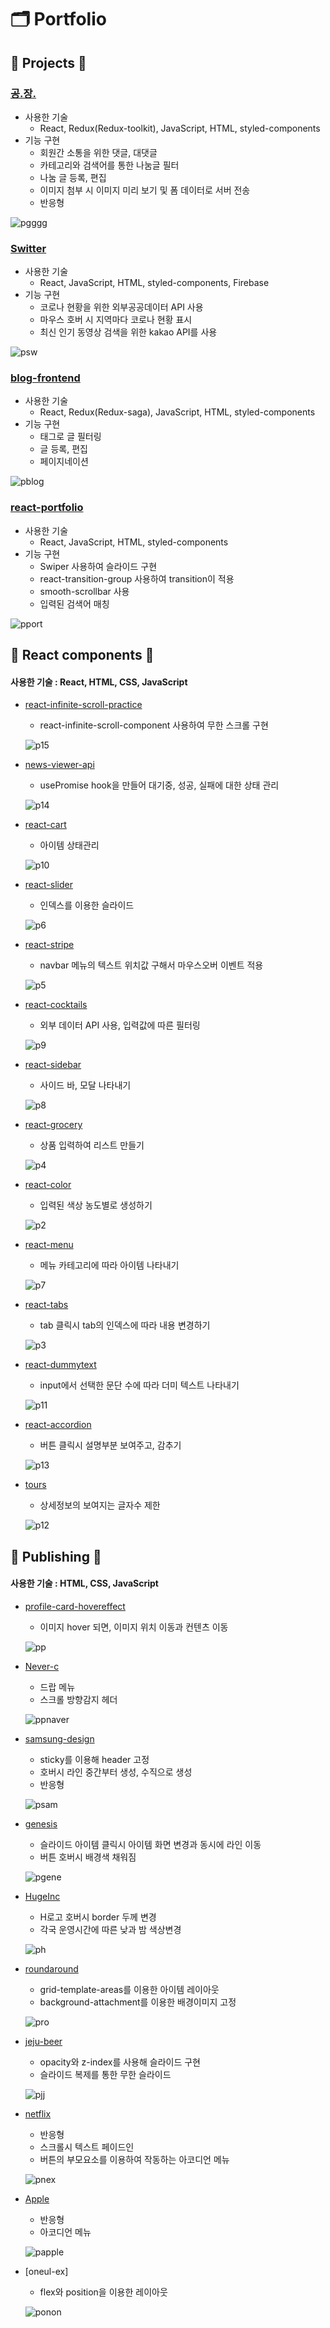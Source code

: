 # 🗂 Portfolio

## 🔸 Projects 🔸

### [공.장.](https://github.com/treatme030/GongJang)
  * 사용한 기술
    * React, Redux(Redux-toolkit), JavaScript, HTML, styled-components
  * 기능 구현
    * 회원간 소통을 위한 댓글, 대댓글
    * 카테고리와 검색어를 통한 나눔글 필터
    * 나눔 글 등록, 편집
    * 이미지 첨부 시 이미지 미리 보기 및 폼 데이터로 서버 전송
    * 반응형
  
  ![pgggg](https://user-images.githubusercontent.com/74355328/147446906-55418450-ae89-4751-9054-dedd0310af51.gif)
   
### [Switter](https://github.com/treatme030/switter)
  * 사용한 기술
    * React, JavaScript, HTML, styled-components, Firebase
  * 기능 구현
    * 코로나 현황을 위한 외부공공데이터 API 사용
    * 마우스 호버 시 지역마다 코로나 현황 표시
    * 최신 인기 동영상 검색을 위한 kakao API를 사용
  
  ![psw](https://user-images.githubusercontent.com/74355328/147448278-774fcb8f-1b13-47d8-8b69-efed1d59e698.gif)
   
### [blog-frontend](https://github.com/treatme030/blog-frontend)
   * 사용한 기술
     * React, Redux(Redux-saga), JavaScript, HTML, styled-components
   * 기능 구현
     * 태그로 글 필터링
     * 글 등록, 편집
     * 페이지네이션
   
   ![pblog](https://user-images.githubusercontent.com/74355328/147532353-0ab7aa4a-587d-4af7-8171-be2101ce09d9.gif)

### [react-portfolio](https://github.com/treatme030/react-portfolio)
   * 사용한 기술
     * React, JavaScript, HTML, styled-components
   * 기능 구현
     * Swiper 사용하여 슬라이드 구현
     * react-transition-group 사용하여 transition이 적용
     * smooth-scrollbar 사용
     * 입력된 검색어 매칭
   
   ![pport](https://user-images.githubusercontent.com/74355328/147540060-97a2d0b3-40e2-42d9-a60d-618a9be35c81.gif)

## 🔸 React components 🔸
#### 사용한 기술 : React, HTML, CSS, JavaScript

 * [react-infinite-scroll-practice](https://github.com/treatme030/react-infinite-scroll-practice)
   * react-infinite-scroll-component 사용하여 무한 스크롤 구현
   
   ![p15](https://user-images.githubusercontent.com/74355328/147672335-561d96cb-4f60-46a1-a374-4098a71a4db7.gif)
   
 * [news-viewer-api](https://github.com/treatme030/news-viewer-api)
   * usePromise hook을 만들어 대기중, 성공, 실패에 대한 상태 관리
   
   ![p14](https://user-images.githubusercontent.com/74355328/147672138-b1be4174-7870-4380-94d7-ef259ecf9833.gif)
   
 * [react-cart](https://github.com/treatme030/react-cart)
   * 아이템 상태관리
   
   ![p10](https://user-images.githubusercontent.com/74355328/147671289-b06c8ed1-9f87-49b1-837f-6983a087b01b.gif)
   
 * [react-slider](https://github.com/treatme030/react-slider)
   * 인덱스를 이용한 슬라이드
   
   ![p6](https://user-images.githubusercontent.com/74355328/147670674-446da83a-491b-41f3-9bb8-a7fe5617f281.gif)
   
 * [react-stripe](https://github.com/treatme030/react-stripe)
   * navbar 메뉴의 텍스트 위치값 구해서 마우스오버 이벤트 적용
   
   ![p5](https://user-images.githubusercontent.com/74355328/147670491-045fdd58-e9c3-42c5-af3c-8e764205260f.gif)
   
 * [react-cocktails](https://github.com/treatme030/react-cocktails)
   * 외부 데이터 API 사용, 입력값에 따른 필터링
   
   ![p9](https://user-images.githubusercontent.com/74355328/147671148-3d0f478a-f9aa-4eb3-9e1a-89df2e4b6f8d.gif)
   
 * [react-sidebar](https://github.com/treatme030/react-sidebar)
   * 사이드 바, 모달 나타내기
   
   ![p8](https://user-images.githubusercontent.com/74355328/147670991-41aff519-4fa4-4b70-802e-29ee31ef8ccc.gif)
   
 * [react-grocery](https://github.com/treatme030/react-grocery)
   * 상품 입력하여 리스트 만들기 
   
   ![p4](https://user-images.githubusercontent.com/74355328/147669915-30624417-4a2a-497d-8320-97d5a3de1cc3.gif)
   
 * [react-color](https://github.com/treatme030/react-color)
   * 입력된 색상 농도별로 생성하기
   
   ![p2](https://user-images.githubusercontent.com/74355328/147669419-fddd557c-074b-422b-a142-6965cc676866.gif)
   
 * [react-menu](https://github.com/treatme030/react-menu)
   * 메뉴 카테고리에 따라 아이템 나타내기
   
   ![p7](https://user-images.githubusercontent.com/74355328/147670822-f139dfb8-5dae-43ab-ab05-f0d97d2d71ce.gif)
   
 * [react-tabs](https://github.com/treatme030/react-tabs)
   * tab 클릭시 tab의 인덱스에 따라 내용 변경하기
   
   ![p3](https://user-images.githubusercontent.com/74355328/147669683-df85d93e-e571-498c-9f03-67439c329c7c.gif)
   
 * [react-dummytext](https://github.com/treatme030/react-dummytext)
   * input에서 선택한 문단 수에 따라 더미 텍스트 나타내기
   
   ![p11](https://user-images.githubusercontent.com/74355328/147671390-7c08c3ea-c7e3-403f-98a7-2499503a6685.gif)
   
 * [react-accordion](https://github.com/treatme030/react-accordion)
   * 버튼 클릭시 설명부분 보여주고, 감추기
   
   ![p13](https://user-images.githubusercontent.com/74355328/147671829-93582eca-29c2-4ec9-aa4b-ce8c6449d0e9.gif)

 * [tours](https://github.com/treatme030/tours)
   * 상세정보의 보여지는 글자수 제한
   
   ![p12](https://user-images.githubusercontent.com/74355328/147671513-5f1c16cf-1d14-49a6-82bc-50853ea915d7.gif)

## 🔸 Publishing 🔸
#### 사용한 기술 : HTML, CSS, JavaScript

 * [profile-card-hovereffect](https://github.com/treatme030/profile-card-hovereffect)
   * 이미지 hover 되면, 이미지 위치 이동과 컨텐츠 이동
   
   ![pp](https://user-images.githubusercontent.com/74355328/147436421-9199479c-2ad6-4ffe-aff4-c06c6dfcd99b.gif)
   
 * [Never-c](https://github.com/treatme030/Never-c)
   * 드랍 메뉴
   * 스크롤 방향감지 헤더
   
   ![ppnaver](https://user-images.githubusercontent.com/74355328/147437043-02486af9-182a-4e71-aa1b-aafd11a7f092.gif)
   
 * [samsung-design](https://github.com/treatme030/samsung-design)
   * sticky를 이용해 header 고정
   * 호버시 라인 중간부터 생성, 수직으로 생성
   * 반응형
   
   ![psam](https://user-images.githubusercontent.com/74355328/147436873-4338ffae-424e-4dd1-a973-d579a09db05e.gif)
   
 * [genesis](https://github.com/treatme030/genesis)
   * 슬라이드 아이템 클릭시 아이템 화면 변경과 동시에 라인 이동
   * 버튼 호버시 배경색 채워짐
    
   ![pgene](https://user-images.githubusercontent.com/74355328/147437506-b940aabf-7e89-421d-a6db-30ce455c6395.gif)
   
 * [HugeInc](https://github.com/treatme030/HugeInc) 
   * H로고 호버시 border 두께 변경
   * 각국 운영시간에 따른 낮과 밤 색상변경
   
   ![ph](https://user-images.githubusercontent.com/74355328/147437689-015878f7-c821-4d4d-abc4-5b30ebf0432e.gif)
   
 * [roundaround](https://github.com/treatme030/roundaround)
   * grid-template-areas를 이용한 아이템 레이아웃
   * background-attachment를 이용한 배경이미지 고정
   
   ![pro](https://user-images.githubusercontent.com/74355328/147443418-272ab283-41fc-4f34-8b6a-5c3899ab5905.gif)
   
 * [jeju-beer](https://github.com/treatme030/jeju-beer)
   * opacity와 z-index를 사용해 슬라이드 구현
   * 슬라이드 복제를 통한 무한 슬라이드
   
   ![pjj](https://user-images.githubusercontent.com/74355328/147438257-08c514b4-32c6-4aa4-9960-c83886579c7d.gif)
   
 * [netflix](https://github.com/treatme030/netflix)
   * 반응형
   * 스크롤시 텍스트 페이드인
   * 버튼의 부모요소를 이용하여 작동하는 아코디언 메뉴
   
   ![pnex](https://user-images.githubusercontent.com/74355328/147438716-51e696e9-1420-4ef4-bcd9-56c49f0503fa.gif)
   
 * [Apple](https://github.com/treatme030/vom-apple)
   * 반응형
   * 아코디언 메뉴
   
   ![papple](https://user-images.githubusercontent.com/74355328/147442160-06ab99bb-64bd-4f8f-aeac-a157a044d8fa.gif)
   
 * [oneul-ex]
   * flex와 position을 이용한 레이아웃
   
   ![ponon](https://user-images.githubusercontent.com/74355328/147536116-cc1b6a97-282b-405a-af95-b685500fd343.gif)
